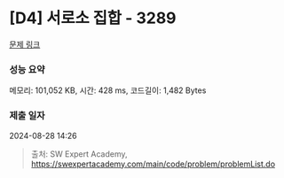 # [D4] 서로소 집합 - 3289 

[문제 링크](https://swexpertacademy.com/main/code/problem/problemDetail.do?contestProbId=AWBJKA6qr2oDFAWr) 

### 성능 요약

메모리: 101,052 KB, 시간: 428 ms, 코드길이: 1,482 Bytes

### 제출 일자

2024-08-28 14:26



> 출처: SW Expert Academy, https://swexpertacademy.com/main/code/problem/problemList.do